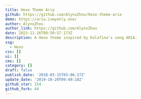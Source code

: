 ```yaml
---
title: Hexo Theme Aria
github: https://github.com/AlynxZhou/hexo-theme-aria
demo: https://aria.ismyonly.one/
author: AlynxZhou
author_link: https://github.com/AlynxZhou
date: 2023-11-26T08:50:57.173Z
description: A Hexo theme inspired by Kalafina's song ARIA.
ssg:
  - Hexo
css: []
ui: []
cms: []
category: []
draft: false
publish_date: '2018-03-15T03:06:27Z'
update_date: '2019-10-20T09:49:18Z'
github_star: 154
github_fork: 44
---
```


